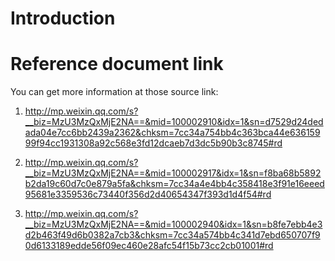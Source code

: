 # Introduction


# Reference document link
You can get more information at those source link: 
1. http://mp.weixin.qq.com/s?__biz=MzU3MzQxMjE2NA==&mid=100002910&idx=1&sn=d7529d24dedada04e7cc6bb2439a2362&chksm=7cc34a754bb4c363bca44e63615999f94cc1931308a92c568e3fd12dcaeb7d3dc5b90b3c8745#rd

2. http://mp.weixin.qq.com/s?__biz=MzU3MzQxMjE2NA==&mid=100002917&idx=1&sn=f8ba68b5892b2da19c60d7c0e879a5fa&chksm=7cc34a4e4bb4c358418e3f91e16eeed95681e3359536c73440f356d2d40654347f393d1d4f54#rd

3. http://mp.weixin.qq.com/s?__biz=MzU3MzQxMjE2NA==&mid=100002940&idx=1&sn=b8fe7ebb4e3d2b463f49d6b0382a7cb3&chksm=7cc34a574bb4c341d7ebd650707f90d6133189edde56f09ec460e28afc54f15b73cc2cb01001#rd
